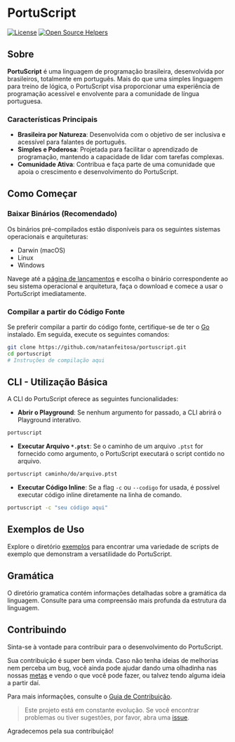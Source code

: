 # PortuScript

[![License](https://img.shields.io/badge/license-MIT-blue.svg)](LICENSE)
[![Open Source Helpers](https://www.codetriage.com/natanfeitosa/portuscript/badges/users.svg)](https://www.codetriage.com/natanfeitosa/portuscript)

## Sobre

**PortuScript** é uma linguagem de programação brasileira, desenvolvida por brasileiros, totalmente em português. Mais do que uma simples linguagem para treino de lógica, o PortuScript visa proporcionar uma experiência de programação acessível e envolvente para a comunidade de língua portuguesa.

### Características Principais

- **Brasileira por Natureza**: Desenvolvida com o objetivo de ser inclusiva e acessível para falantes de português.
- **Simples e Poderosa**: Projetada para facilitar o aprendizado de programação, mantendo a capacidade de lidar com tarefas complexas.
- **Comunidade Ativa**: Contribua e faça parte de uma comunidade que apoia o crescimento e desenvolvimento do PortuScript.

## Como Começar

### Baixar Binários (Recomendado)

Os binários pré-compilados estão disponíveis para os seguintes sistemas operacionais e arquiteturas:

- Darwin (macOS)
- Linux
- Windows

Navege até a [página de lançamentos](https://github.com/natanfeitosa/portuscript/releases) e escolha o binário correspondente ao seu sistema operacional e arquitetura, faça o download e comece a usar o PortuScript imediatamente.

### Compilar a partir do Código Fonte

Se preferir compilar a partir do código fonte, certifique-se de ter o [Go](https://golang.org/doc/install) instalado. Em seguida, execute os seguintes comandos:

```bash
git clone https://github.com/natanfeitosa/portuscript.git
cd portuscript
# Instruções de compilação aqui
```

## CLI - Utilização Básica

A CLI do PortuScript oferece as seguintes funcionalidades:

- **Abrir o Playground**: Se nenhum argumento for passado, a CLI abrirá o Playground interativo.
```bash
portuscript
```

- **Executar Arquivo `*.ptst`**: Se o caminho de um arquivo `.ptst` for fornecido como argumento, o PortuScript executará o script contido no arquivo.

```bash
portuscript caminho/do/arquivo.ptst
```

- **Executar Código Inline**: Se a flag `-c` ou `--codigo` for usada, é possível executar código inline diretamente na linha de comando.

```bash
portuscript -c "seu código aqui"
```

## Exemplos de Uso

Explore o diretório [exemplos](/exemplos/) para encontrar uma variedade de scripts de exemplo que demonstram a versatilidade do PortuScript.

## Gramática

O diretório gramatica contém informações detalhadas sobre a gramática da linguagem. Consulte para uma compreensão mais profunda da estrutura da linguagem.

## Contribuindo

Sinta-se à vontade para contribuir para o desenvolvimento do PortuScript.

Sua contribuição é super bem vinda. Caso não tenha ideias de melhorias nem perceba um bug, você ainda pode ajudar dando uma olhadinha nas nossas [metas](/metas.md) e vendo o que você pode fazer, ou talvez tendo alguma ideia a partir daí.

Para mais informações, consulte o [Guia de Contribuição](/CONTRIBUTING.md).

> Este projeto está em constante evolução. Se você encontrar problemas ou tiver sugestões, por favor, abra uma [issue](https://github.com/natanfeitosa/portuscript/issues).

Agradecemos pela sua contribuição!
